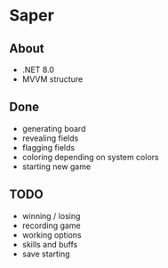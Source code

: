 # Saper

## About

- .NET 8.0
- MVVM structure

## Done

- generating board
- revealing fields
- flagging fields
- coloring depending on system colors
- starting new game


## TODO

- winning / losing
- recording game
- working options
- skills and buffs
- save starting
